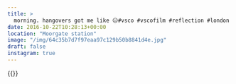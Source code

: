 ```yaml
---
title: >
  morning. hangovers got me like 😑#vsco #vscofilm #reflection #london #candid
date: 2016-10-22T10:28:13+00:00
location: "Moorgate station"
image: "/img/64c35b7d7f97eaa97c129b50b8841d4e.jpg"
draft: false
instagram: true
---
```


{{<photo src="/img/64c35b7d7f97eaa97c129b50b8841d4e.jpg">}}
